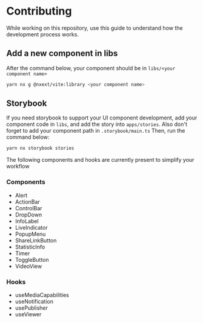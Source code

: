 # Contributing

While working on this repository, use this guide to understand how the development process works.

## Add a new component in libs

After the command below, your component should be in `libs/<your component name>`

```bash
yarn nx g @nxext/vite:library <your component name>
```

## Storybook

If you need storybook to support your UI component development, add your component code in `libs`, and add the story into `apps/stories`. Also don't forget to add your component path in `.storybook/main.ts`
Then, run the command below:

```bash
yarn nx storybook stories
```

The following components and hooks are currently present to simplify your workflow

### Components

- Alert
- ActionBar
- ControlBar
- DropDown
- InfoLabel
- LiveIndicator
- PopupMenu
- ShareLinkButton
- StatisticInfo
- Timer
- ToggleButton
- VideoView

### Hooks

- useMediaCapabilities
- useNotification
- usePublisher
- useViewer
